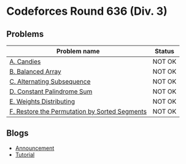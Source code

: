 # Codeforces Round 636 (Div. 3)

## Problems

|Problem name|Status|
|------------|---------|
| [A. Candies](problems/A._Candies.md)|NOT OK|
| [B. Balanced Array](problems/B._Balanced_Array.md)|NOT OK|
| [C. Alternating Subsequence](problems/C._Alternating_Subsequence.md)|NOT OK|
| [D. Constant Palindrome Sum](problems/D._Constant_Palindrome_Sum.md)|NOT OK|
| [E. Weights Distributing](problems/E._Weights_Distributing.md)|NOT OK|
| [F. Restore the Permutation by Sorted Segments](problems/F._Restore_the_Permutation_by_Sorted_Segments.md)|NOT OK|
## Blogs

- [Announcement](blogs/Announcement.md)
- [Tutorial](blogs/Tutorial.md)
